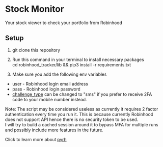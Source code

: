 # Stock Monitor
Your stock viewer to check your portfolio from Robinhood

## Setup

1. git clone this repository

2. Run this command in your terminal to install necessary packages<br/>cd robinhood_tracker/lib && pip3 install -r requirements.txt

2. Make sure you add the following env variables
* user - Robinhood login email address
* pass - Robinhood login password
* [challenge_type](https://github.com/vignesh1793/robinhood_tracker/blob/master/robinhood.py#L12) can be changed to "sms" if you prefer to receive 2FA code to your mobile number instead.

Note: The script may be considered useless as currently it requires 2 factor authentication every time you run it. This is because currently Robinhood does not support API hence there is no security token to be used.<br>I will try to build a cached session around it to bypass MFA for multiple runs and possibly include more features in the future.

Click to learn more about [pyrh](https://pypi.org/project/pyrh/)